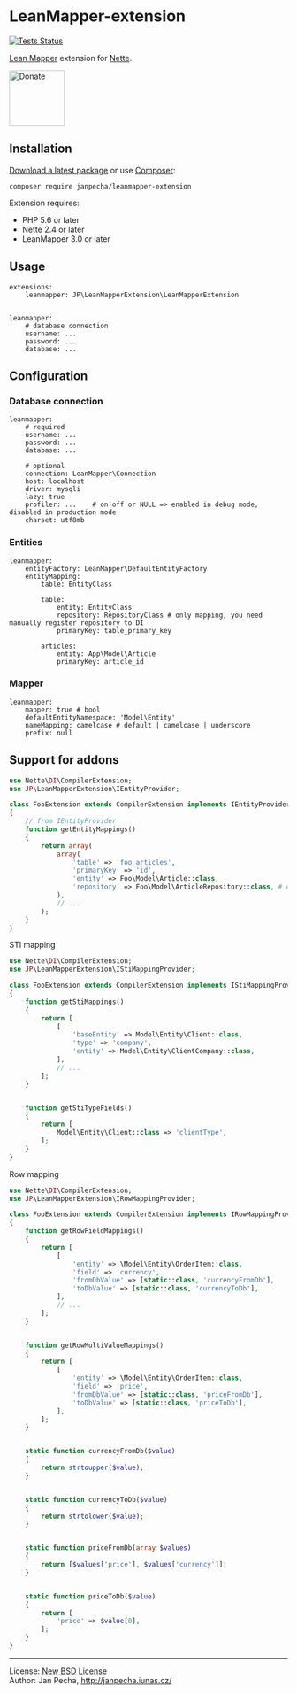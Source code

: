 
LeanMapper-extension
====================

[![Tests Status](https://github.com/janpecha/leanmapper-extension/workflows/Tests/badge.svg)](https://github.com/janpecha/leanmapper-extension/actions)

[Lean Mapper](http://leanmapper.com/) extension for [Nette](https://nette.org).

<a href="https://www.janpecha.cz/donate/"><img src="https://buymecoffee.intm.org/img/donate-banner.v1.svg" alt="Donate" height="100"></a>


Installation
------------

[Download a latest package](https://github.com/janpecha/leanmapper-extension/releases) or use [Composer](http://getcomposer.org/):

```
composer require janpecha/leanmapper-extension
```

Extension requires:
* PHP 5.6 or later
* Nette 2.4 or later
* LeanMapper 3.0 or later


Usage
-----

``` neon
extensions:
	leanmapper: JP\LeanMapperExtension\LeanMapperExtension


leanmapper:
	# database connection
	username: ...
	password: ...
	database: ...
```


Configuration
-------------

### Database connection

``` neon
leanmapper:
	# required
	username: ...
	password: ...
	database: ...

	# optional
	connection: LeanMapper\Connection
	host: localhost
	driver: mysqli
	lazy: true
	profiler: ...    # on|off or NULL => enabled in debug mode, disabled in production mode
	charset: utf8mb
```


### Entities

``` neon
leanmapper:
	entityFactory: LeanMapper\DefaultEntityFactory
	entityMapping:
		table: EntityClass

		table:
			entity: EntityClass
			repository: RepositoryClass # only mapping, you need manually register repository to DI
			primaryKey: table_primary_key

		articles:
			entity: App\Model\Article
			primaryKey: article_id
```


### Mapper

``` neon
leanmapper:
	mapper: true # bool
	defaultEntityNamespace: 'Model\Entity'
	nameMapping: camelcase # default | camelcase | underscore
	prefix: null
```


Support for addons
------------------

``` php
use Nette\DI\CompilerExtension;
use JP\LeanMapperExtension\IEntityProvider;

class FooExtension extends CompilerExtension implements IEntityProvider
{
	// from IEntityProvider
	function getEntityMappings()
	{
		return array(
			array(
				'table' => 'foo_articles',
				'primaryKey' => 'id',
				'entity' => Foo\Model\Article::class,
				'repository' => Foo\Model\ArticleRepository::class, # only mapping, you need manually register repository to DI
			),
			// ...
		);
	}
}
```

STI mapping

``` php
use Nette\DI\CompilerExtension;
use JP\LeanMapperExtension\IStiMappingProvider;

class FooExtension extends CompilerExtension implements IStiMappingProvider
{
	function getStiMappings()
	{
		return [
			[
				'baseEntity' => Model\Entity\Client::class,
				'type' => 'company',
				'entity' => Model\Entity\ClientCompany::class,
			],
			// ...
		];
	}


	function getStiTypeFields()
	{
		return [
			Model\Entity\Client::class => 'clientType',
		];
	}
}
```

Row mapping

``` php
use Nette\DI\CompilerExtension;
use JP\LeanMapperExtension\IRowMappingProvider;

class FooExtension extends CompilerExtension implements IRowMappingProvider
{
	function getRowFieldMappings()
	{
		return [
			[
				'entity' => \Model\Entity\OrderItem::class,
				'field' => 'currency',
				'fromDbValue' => [static::class, 'currencyFromDb'],
				'toDbValue' => [static::class, 'currencyToDb'],
			],
			// ...
		];
	}


	function getRowMultiValueMappings()
	{
		return [
			[
				'entity' => \Model\Entity\OrderItem::class,
				'field' => 'price',
				'fromDbValue' => [static::class, 'priceFromDb'],
				'toDbValue' => [static::class, 'priceToDb'],
			],
		];
	}


	static function currencyFromDb($value)
	{
		return strtoupper($value);
	}


	static function currencyToDb($value)
	{
		return strtolower($value);
	}


	static function priceFromDb(array $values)
	{
		return [$values['price'], $values['currency']];
	}


	static function priceToDb($value)
	{
		return [
			'price' => $value[0],
		];
	}
}
```

------------------------------

License: [New BSD License](license.md)
<br>Author: Jan Pecha, http://janpecha.iunas.cz/
